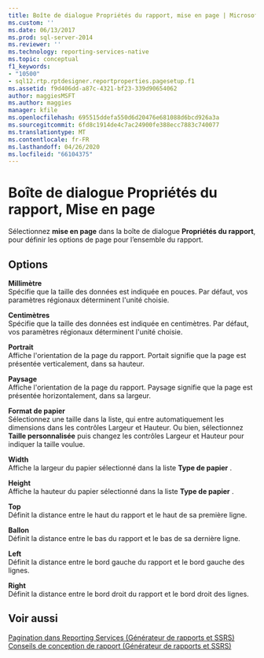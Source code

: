 ```yaml
---
title: Boîte de dialogue Propriétés du rapport, mise en page | Microsoft Docs
ms.custom: ''
ms.date: 06/13/2017
ms.prod: sql-server-2014
ms.reviewer: ''
ms.technology: reporting-services-native
ms.topic: conceptual
f1_keywords:
- "10500"
- sql12.rtp.rptdesigner.reportproperties.pagesetup.f1
ms.assetid: f9d406dd-a87c-4321-bf23-339d90654062
author: maggiesMSFT
ms.author: maggies
manager: kfile
ms.openlocfilehash: 695515ddefa550d6d20476e681088d6bcd926a3a
ms.sourcegitcommit: 6fd8c1914de4c7ac24900fe388ecc7883c740077
ms.translationtype: MT
ms.contentlocale: fr-FR
ms.lasthandoff: 04/26/2020
ms.locfileid: "66104375"
---
```

# <a name="report-properties-dialog-box-page-setup"></a>Boîte de dialogue Propriétés du rapport, Mise en page
  Sélectionnez **mise en page** dans la boîte de dialogue **Propriétés du rapport**, pour définir les options de page pour l’ensemble du rapport.  
  
## <a name="options"></a>Options  
 **Millimètre**  
 Spécifie que la taille des données est indiquée en pouces. Par défaut, vos paramètres régionaux déterminent l'unité choisie.  
  
 **Centimètres**  
 Spécifie que la taille des données est indiquée en centimètres. Par défaut, vos paramètres régionaux déterminent l'unité choisie.  
  
 **Portrait**  
 Affiche l'orientation de la page du rapport. Portait signifie que la page est présentée verticalement, dans sa hauteur.  
  
 **Paysage**  
 Affiche l'orientation de la page du rapport. Paysage signifie que la page est présentée horizontalement, dans sa largeur.  
  
 **Format de papier**  
 Sélectionnez une taille dans la liste, qui entre automatiquement les dimensions dans les contrôles Largeur et Hauteur. Ou bien, sélectionnez **Taille personnalisée** puis changez les contrôles Largeur et Hauteur pour indiquer la taille voulue.  
  
 **Width**  
 Affiche la largeur du papier sélectionné dans la liste **Type de papier** .  
  
 **Height**  
 Affiche la hauteur du papier sélectionné dans la liste **Type de papier** .  
  
 **Top**  
 Définit la distance entre le haut du rapport et le haut de sa première ligne.  
  
 **Ballon**  
 Définit la distance entre le bas du rapport et le bas de sa dernière ligne.  
  
 **Left**  
 Définit la distance entre le bord gauche du rapport et le bord gauche des lignes.  
  
 **Right**  
 Définit la distance entre le bord droit du rapport et le bord droit des lignes.  
  
## <a name="see-also"></a>Voir aussi  
 [Pagination dans Reporting Services &#40;Générateur de rapports et SSRS&#41;](report-design/pagination-in-reporting-services-report-builder-and-ssrs.md)   
 [Conseils de conception de rapport &#40;Générateur de rapports et SSRS&#41;](report-design/report-design-tips-report-builder-and-ssrs.md)  
  
  
